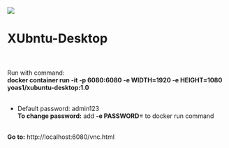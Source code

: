 ![](https://visitor-badge.glitch.me/badge?page_id=Yoas1.XUbuntu-Desktop)</br>
# XUbntu-Desktop<br><br>

Run with command:<br>
**docker container run -it -p 6080:6080 -e WIDTH=1920 -e HEIGHT=1080 yoas1/xubuntu-desktop:1.0**<br><br>

- Default password: admin123<br>
**To change password:**   add **-e PASSWORD=<password>** to docker run command <br><br>

**Go to:** http://localhost:6080/vnc.html



